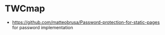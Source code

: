 # TWCmap
- https://github.com/matteobrusa/Password-protection-for-static-pages for password implementation
